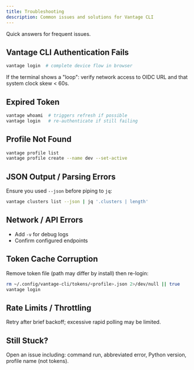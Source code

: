 ```yaml
---
title: Troubleshooting
description: Common issues and solutions for Vantage CLI
---
```


Quick answers for frequent issues.

## Vantage CLI Authentication Fails

```bash
vantage login  # complete device flow in browser
```

If the terminal shows a "loop": verify network access to OIDC URL and that system clock skew < 60s.

## Expired Token

```bash
vantage whoami  # triggers refresh if possible
vantage login   # re-authenticate if still failing
```

## Profile Not Found

```bash
vantage profile list
vantage profile create --name dev --set-active
```

## JSON Output / Parsing Errors

Ensure you used `--json` before piping to `jq`:

```bash
vantage clusters list --json | jq '.clusters | length'
```

## Network / API Errors

- Add `-v` for debug logs
- Confirm configured endpoints

## Token Cache Corruption

Remove token file (path may differ by install) then re-login:

```bash
rm ~/.config/vantage-cli/tokens/<profile>.json 2>/dev/null || true
vantage login
```

## Rate Limits / Throttling

Retry after brief backoff; excessive rapid polling may be limited.

## Still Stuck?

Open an issue including: command run, abbreviated error, Python version, profile name (not tokens).
